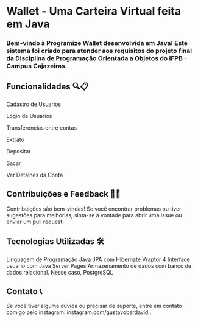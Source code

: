 # Wallet - Uma Carteira Virtual feita em Java 

### Bem-vindo à Programize Wallet desenvolvida em Java! Este sistema foi criado para atender aos requisitos do projeto final da Disciplina de Programação Orientada a Objetos do IFPB - Campus Cajazeiras.

## Funcionalidades 🔍📋

Cadastro de Usuarios

Login de Usuarios

Transferencias entre contas

Extrato

Depositar

Sacar

Ver Detalhes da Conta

## Contribuições e Feedback 🤝🔧
Contribuições são bem-vindas! Se você encontrar problemas ou tiver sugestões para melhorias, sinta-se à vontade para abrir uma issue ou enviar um pull request.

## Tecnologias Utilizadas 🛠️
  Linguagem de Programação Java
  JPA com Hibernate
  Vraptor 4 
  Interface usuario com Java Server Pages 
  Armazenamento de dados com banco de dados relacional. Nesse caso, PostgreSQL

## Contato 📞
Se você tiver alguma dúvida ou precisar de suporte, entre em contato comigo pelo instagram: instagram.com/gustavobardavid .
